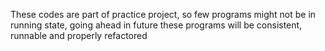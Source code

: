 These codes are part of practice project, so few programs might not be in running state, going ahead in future these programs will be consistent, runnable and properly refactored
